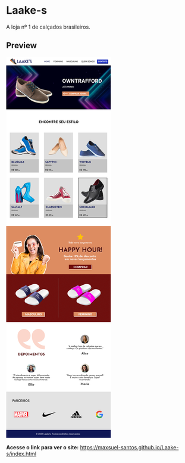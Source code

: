 # Laake-s
A loja nº 1 de calçados brasileiros.

## Preview

![Preview](imagens/Laake's%20-%20Desktop.png)

**Acesse o link para ver o site:** https://maxsuel-santos.github.io/Laake-s/index.html
